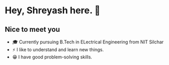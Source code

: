 # Hey, Shreyash here. 👋
## Nice to meet you

- 🎓 Currently pursuing B.Tech in ELectrical Engineering from NIT Silchar
- ⚡ I like to understand and learn new things.
- 😁 I have good problem-solving skills.
